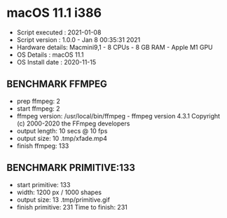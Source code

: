 # macOS 11.1 i386
* Script executed : 2021-01-08
* Script version  : 1.0.0 - Jan  8 00:35:31 2021
* Hardware details: Macmini9,1 - 8 CPUs - 8 GB RAM -  Apple M1 GPU
* OS Details      : macOS 11.1
* OS Install date : 2020-11-15
 
## BENCHMARK FFMPEG
* prep ffmpeg: 2
* start ffmpeg: 2
* ffmpeg version: /usr/local/bin/ffmpeg - ffmpeg version 4.3.1 Copyright (c) 2000-2020 the FFmpeg developers
* output length: 10 secs @ 10 fps
* output size: 10	.tmp/xfade.mp4
* finish ffmpeg: 133
 
## BENCHMARK PRIMITIVE:133
* start primitive: 133
* width: 1200 px / 1000 shapes
* output size: 13	.tmp/primitive.gif
* finish primitive: 231
Time to finish: 231
